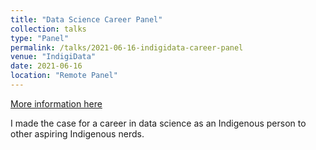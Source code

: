 ```yaml
---
title: "Data Science Career Panel"
collection: talks
type: "Panel"
permalink: /talks/2021-06-16-indigidata-career-panel
venue: "IndigiData"
date: 2021-06-16
location: "Remote Panel"
---
```


[More information here](https://indigidata.org/)

I made the case for a career in data science as an Indigenous person to other aspiring Indigenous nerds.
